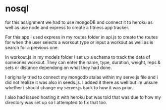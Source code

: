 # nosql

for this assignment we had to use mongoDB and connect it to heroku as well as use node and express to create a fitness app tracker.

For this app i used express in my routes folder in api.js to create the routes for when the user selects a workout type or input a workout as well as is search for a previous one.

In workout.js in my models folder i set up a schema to track the data of someones workout. They can enter the name, type, duration, weight, reps & sets or distance dependong on what they had done.

I originally tried to connect my mongodb atalas within my serve.js file and i did not realize it was also in seeds.js. I added it there as well but im unsure whether i should change my server.js back to how it was prior.

I also had issued hosting it with heroku but was told that was due to how my directory was set up so I attempted to fix that too.
